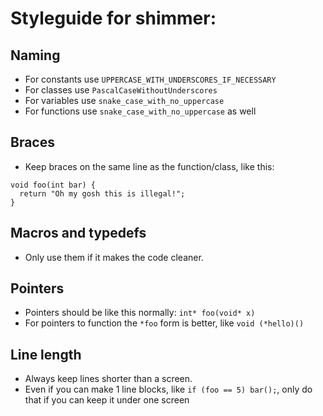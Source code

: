 # Styleguide for shimmer:
## Naming
* For constants use `UPPERCASE_WITH_UNDERSCORES_IF_NECESSARY`
* For classes use `PascalCaseWithoutUnderscores`
* For variables use `snake_case_with_no_uppercase`
* For functions use `snake_case_with_no_uppercase` as well
## Braces
* Keep braces on the same line as the function/class, like this:
```
void foo(int bar) {
  return "Oh my gosh this is illegal!";
}
```
## Macros and typedefs
* Only use them if it makes the code cleaner.
## Pointers
* Pointers should be like this normally: ```int* foo(void* x)```
* For pointers to function the ```*foo``` form is better, like ```void (*hello)()```
## Line length
* Always keep lines shorter than a screen.
* Even if you can make 1 line blocks, like `if (foo == 5) bar();`, only do that if you can keep it under one screen
## 